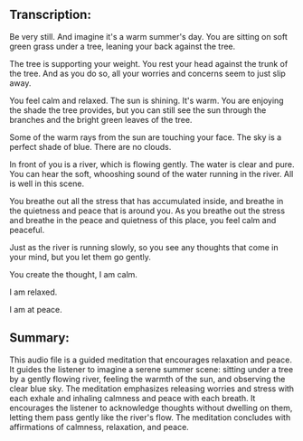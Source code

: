 ## Transcription:

Be very still. And imagine it's a warm summer's day. You are sitting on soft green grass under a tree, leaning your back against the tree.

The tree is supporting your weight. You rest your head against the trunk of the tree. And as you do so, all your worries and concerns seem to just slip away.

You feel calm and relaxed. The sun is shining. It's warm. You are enjoying the shade the tree provides, but you can still see the sun through the branches and the bright green leaves of the tree.

Some of the warm rays from the sun are touching your face. The sky is a perfect shade of blue. There are no clouds.

In front of you is a river, which is flowing gently. The water is clear and pure. You can hear the soft, whooshing sound of the water running in the river. All is well in this scene.

You breathe out all the stress that has accumulated inside, and breathe in the quietness and peace that is around you. As you breathe out the stress and breathe in the peace and quietness of this place, you feel calm and peaceful.

Just as the river is running slowly, so you see any thoughts that come in your mind, but you let them go gently.

You create the thought, I am calm.

I am relaxed.

I am at peace.

## Summary:

This audio file is a guided meditation that encourages relaxation and peace. It guides the listener to imagine a serene summer scene: sitting under a tree by a gently flowing river, feeling the warmth of the sun, and observing the clear blue sky. The meditation emphasizes releasing worries and stress with each exhale and inhaling calmness and peace with each breath. It encourages the listener to acknowledge thoughts without dwelling on them, letting them pass gently like the river's flow. The meditation concludes with affirmations of calmness, relaxation, and peace.

